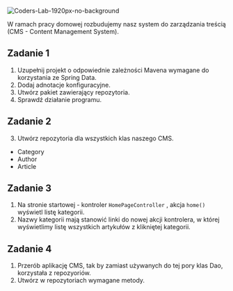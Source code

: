 ![Coders-Lab-1920px-no-background](https://user-images.githubusercontent.com/30623667/104709387-2b7ac180-571f-11eb-9b94-517aa6d501c9.png)



W ramach pracy domowej rozbudujemy nasz system do zarządzania treścią (CMS - Content Management System).

## Zadanie 1

1. Uzupełnij projekt o odpowiednie zależności Mavena wymagane do korzystania ze Spring Data.
2. Dodaj adnotacje konfiguracyjne.
3. Utwórz pakiet zawierający repozytoria.
4. Sprawdź działanie programu.


## Zadanie 2

3. Utwórz repozytoria dla wszystkich klas naszego CMS.
- Category
- Author
- Article


## Zadanie 3

1. Na stronie startowej - kontroler `HomePageController` , akcja `home()` wyświetl listę kategorii.
2. Nazwy kategorii mają stanowić linki do nowej akcji kontrolera, w której 
 wyświetlimy listę wszystkich artykułów z klikniętej kategorii.


## Zadanie 4

1. Przerób aplikację CMS, tak by zamiast używanych do tej pory klas Dao, korzystała z repozyoriów.
2. Utwórz w repozytoriach wymagane metody. 

